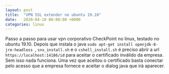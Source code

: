 ```yaml
---
layout: post
title:  "VPN SSL extender no ubuntu 19.10"
date:   2020-04-10 00:00:00 +0000
categories: linux
---
```

Passo a passo para usar vpn corporativo CheckPoint no linux, testado no ubuntu 19.10.
Depois que instala o java `sudo apt-get install openjdk-8-jre-headless
`, `snx_install.sh` e o `cshell_install.sh` é preciso abrir a url `https://localhost:14186/id` para aceitar o certificado inválido da empresa.
Sem isso nada funciona. Uma vez que aceitou o certificado basta conectar pelo acesso que a empresa fornece e aceitar o dialog java que irá aparecer. 

